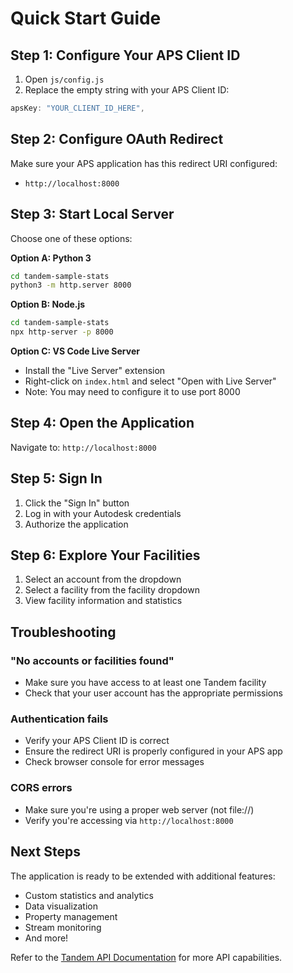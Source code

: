 # Quick Start Guide

## Step 1: Configure Your APS Client ID

1. Open `js/config.js`
2. Replace the empty string with your APS Client ID:

```javascript
apsKey: "YOUR_CLIENT_ID_HERE",
```

## Step 2: Configure OAuth Redirect

Make sure your APS application has this redirect URI configured:
- `http://localhost:8000`

## Step 3: Start Local Server

Choose one of these options:

**Option A: Python 3**
```bash
cd tandem-sample-stats
python3 -m http.server 8000
```

**Option B: Node.js**
```bash
cd tandem-sample-stats
npx http-server -p 8000
```

**Option C: VS Code Live Server**
- Install the "Live Server" extension
- Right-click on `index.html` and select "Open with Live Server"
- Note: You may need to configure it to use port 8000

## Step 4: Open the Application

Navigate to: `http://localhost:8000`

## Step 5: Sign In

1. Click the "Sign In" button
2. Log in with your Autodesk credentials
3. Authorize the application

## Step 6: Explore Your Facilities

1. Select an account from the dropdown
2. Select a facility from the facility dropdown
3. View facility information and statistics

## Troubleshooting

### "No accounts or facilities found"
- Make sure you have access to at least one Tandem facility
- Check that your user account has the appropriate permissions

### Authentication fails
- Verify your APS Client ID is correct
- Ensure the redirect URI is properly configured in your APS app
- Check browser console for error messages

### CORS errors
- Make sure you're using a proper web server (not file://)
- Verify you're accessing via `http://localhost:8000`

## Next Steps

The application is ready to be extended with additional features:
- Custom statistics and analytics
- Data visualization
- Property management
- Stream monitoring
- And more!

Refer to the [Tandem API Documentation](https://aps.autodesk.com/en/docs/tandem/v1/developers_guide/overview/) for more API capabilities.
